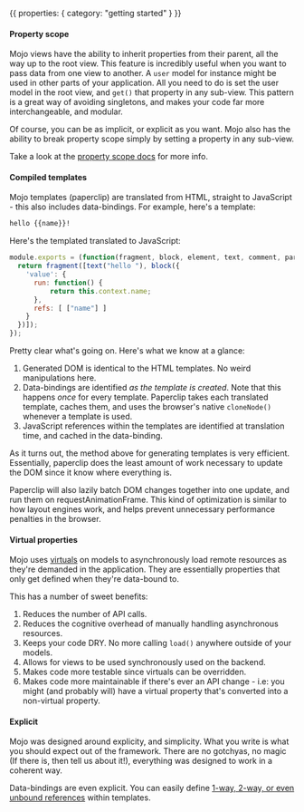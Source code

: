 {{
  properties: {
    category: "getting started"
  }
}}

#### Property scope

Mojo views have the ability to inherit properties from their parent, all the way up to the root view. This feature is incredibly useful when you want to pass data from one view to another. A `user` model for instance might be used in other parts of your application. All you need to do is set the user model in the root view, and `get()` that property in any sub-view. This pattern is a great way of avoiding singletons, and makes your code far more interchangeable, and modular. 

Of course, you can be as implicit, or explicit as you want. Mojo also has the ability to break property scope simply by setting a property in any sub-view. 

Take a look at the [property scope docs](/docs/api/viewsbase#propertyscope) for more info.

<!--
show diagram here explaining property scope & models
-->


#### Compiled templates


Mojo templates (paperclip) are translated from HTML, straight to JavaScript - this also includes data-bindings. For example, here's a template:

```html
hello {{name}}!
```

Here's the templated translated to JavaScript:

```javascript
module.exports = (function(fragment, block, element, text, comment, parser, modifiers) {
  return fragment([text("hello "), block({
    'value': {
      run: function() {
          return this.context.name;
      },
      refs: [ ["name"] ]
    }
  })]);
});
```

Pretty clear what's going on. Here's what we know at a glance:

1. Generated DOM is identical to the HTML templates. No weird manipulations here.
2. Data-bindings are identified *as the template is created*. Note that this happens *once* for every template. Paperclip takes each translated template, caches them, and uses the browser's native `cloneNode()` whenever a template is used. 
3. JavaScript references within the templates are identified at translation time, and cached in the data-binding.

As it turns out, the method above for generating templates is very efficient. Essentially, paperclip does the least amount of work necessary to update the DOM since it know where everything is. 

Paperclip will also lazily batch DOM changes together into one update, and run them on requestAnimationFrame. This kind of optimization is similar to how layout engines work, and helps prevent
unnecessary performance penalties in the browser.

<!-- more info on parsed JS and bound helpers -->

<!--
- no explicit API calls
- virtual properties
-->

#### Virtual properties

Mojo uses [virtuals](/docs/api/modelsbase#virtuals) on models to asynchronously load remote resources as they're demanded in the application. They are essentially properties that only get defined when they're data-bound to. 

This has a number of sweet benefits:

1. Reduces the number of API calls.
2. Reduces the cognitive overhead of manually handling asynchronous resources.
3. Keeps your code DRY. No more calling `load()` anywhere outside of your models.
4. Allows for views to be used synchronously used on the backend.
5. Makes code more testable since virtuals can be overridden.
6. Makes code more maintainable if there's ever an API change - i.e: you might (and probably will) have a virtual property that's converted into a non-virtual property. 

#### Explicit

Mojo was designed around explicity, and simplicity. What you write is what you should expect out of the framework. There are no gotchyas, no magic (If there is, then tell us about it!), everything was designed to work in a coherent way. 

Data-bindings are even explicit. You can easily define [1-way, 2-way, or even unbound references](/docs/api/templates#bindingoperators) within templates.

<!--
#### Flexibility

-->




<!--
show diagram?
-->


<!--
relationships
data bindings
-->


<!--


#### Organization

#### minimal API

Mojo was reduced to the API's essential for application development. We don't want to provide unnecessary features that won't get used, or make you wonder what it does. 

#### Organization

Mojo application s

Intuitiveness

http://stackoverflow.com/questions/731743/php-vs-template-engine

### Explicit & Implicitness

data bindings
property scope
router + views

### Gotchyas

Very few


### Architecture

modules were designed 
well thought out, minimal API's. Doesn't do what it doesn't need to do.

### Developer workflow

-->

<!--
Developer workflow
-->

